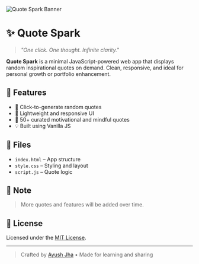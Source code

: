 ![Quote Spark Banner](SS)

# ✨ Quote Spark

> *"One click. One thought. Infinite clarity."*


**Quote Spark** is a minimal JavaScript-powered web app that displays random inspirational quotes on demand. Clean, responsive, and ideal for personal growth or portfolio enhancement.

## 🚀 Features
- 🔁 Click-to-generate random quotes
- 🎨 Lightweight and responsive UI
- 📜 50+ curated motivational and mindful quotes
- 💡 Built using Vanilla JS

## 📁 Files
- `index.html` – App structure  
- `style.css` – Styling and layout  
- `script.js` – Quote logic  

## 📌 Note
> More quotes and features will be added over time.

## 📃 License
Licensed under the [MIT License](LICENSE).

---

> Crafted by [Ayush Jha](https://ayushjha.co.in) • Made for learning and sharing
